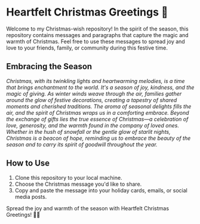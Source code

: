# Heartfelt Christmas Greetings 🎄

Welcome to my Christmas-wish repository! In the spirit of the season, this repository contains messages and paragraphs that capture the magic and warmth of Christmas. Feel free to use these messages to spread joy and love to your friends, family, or community during this festive time.

## Embracing the Season
*Christmas, with its twinkling lights and heartwarming melodies, is a time that brings enchantment to the world. It's a season of joy, kindness, and the magic of giving. As winter winds weave through the air, families gather around the glow of festive decorations, creating a tapestry of shared moments and cherished traditions. The aroma of seasonal delights fills the air, and the spirit of Christmas wraps us in a comforting embrace. Beyond the exchange of gifts lies the true essence of Christmas—a celebration of love, generosity, and the warmth found in the company of loved ones. Whether in the hush of snowfall or the gentle glow of starlit nights, Christmas is a beacon of hope, reminding us to embrace the beauty of the season and to carry its spirit of goodwill throughout the year.*



## How to Use
1. Clone this repository to your local machine.
2. Choose the Christmas message you'd like to share.
3. Copy and paste the message into your holiday cards, emails, or social media posts.

Spread the joy and warmth of the season with Heartfelt Christmas Greetings! 🌟🎁
